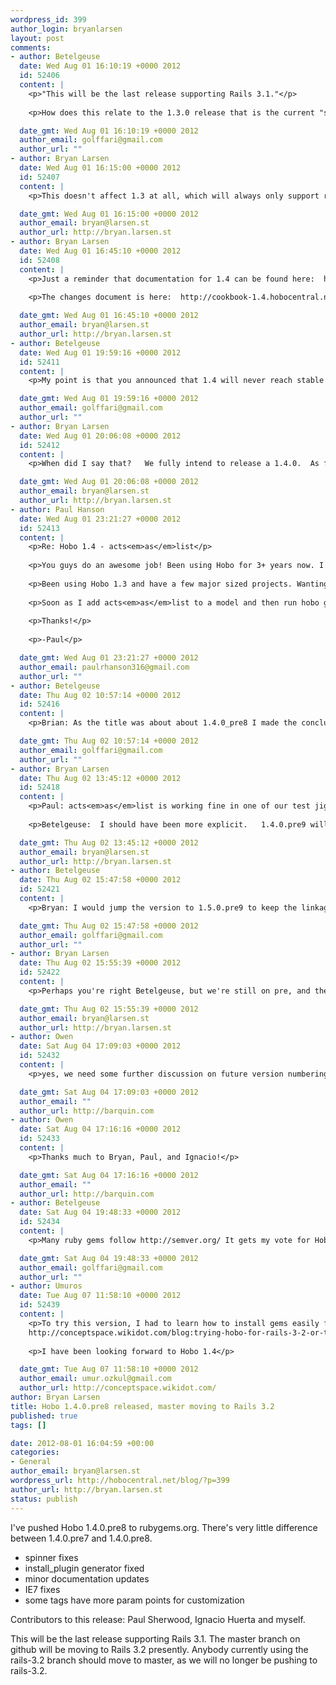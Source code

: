 ```yaml
--- 
wordpress_id: 399
author_login: bryanlarsen
layout: post
comments: 
- author: Betelgeuse
  date: Wed Aug 01 16:10:19 +0000 2012
  id: 52406
  content: |
    <p>"This will be the last release supporting Rails 3.1."</p>
    
    <p>How does this relate to the 1.3.0 release that is the current "stable" version on rubygems?</p>

  date_gmt: Wed Aug 01 16:10:19 +0000 2012
  author_email: golffari@gmail.com
  author_url: ""
- author: Bryan Larsen
  date: Wed Aug 01 16:15:00 +0000 2012
  id: 52407
  content: |
    <p>This doesn't affect 1.3 at all, which will always only support rails 3.0.  I really should package up a 1.3.1 at some point that contains the current state of 1-3-stable branch.   The only major difference between 1.3.0 and 1.3.1 is some bug fixes related to deploying a Hobo app in a non-root context, aka where root_path is not set to "/".</p>

  date_gmt: Wed Aug 01 16:15:00 +0000 2012
  author_email: bryan@larsen.st
  author_url: http://bryan.larsen.st
- author: Bryan Larsen
  date: Wed Aug 01 16:45:10 +0000 2012
  id: 52408
  content: |
    <p>Just a reminder that documentation for 1.4 can be found here:  http://cookbook-1.4.hobocentral.net/</p>
    
    <p>The changes document is here:  http://cookbook-1.4.hobocentral.net/manual/changes14</p>

  date_gmt: Wed Aug 01 16:45:10 +0000 2012
  author_email: bryan@larsen.st
  author_url: http://bryan.larsen.st
- author: Betelgeuse
  date: Wed Aug 01 19:59:16 +0000 2012
  id: 52411
  content: |
    <p>My point is that you announced that 1.4 will never reach stable status which made me think that maybe 1.3 is not supported as well. The uncertainty of releases and support is what ultimately made me abandon Hobo for all new projects.</p>

  date_gmt: Wed Aug 01 19:59:16 +0000 2012
  author_email: golffari@gmail.com
  author_url: ""
- author: Bryan Larsen
  date: Wed Aug 01 20:06:08 +0000 2012
  id: 52412
  content: |
    <p>When did I say that?   We fully intend to release a 1.4.0.  As far as I'm concerned, 1.4.0 is ready for production use -- there are a couple of minor regressions that are the primary reason why 1.4.0 has not yet been released.   https://github.com/tablatom/hobo/blob/master/hobo/TODO-1.4.txt</p>

  date_gmt: Wed Aug 01 20:06:08 +0000 2012
  author_email: bryan@larsen.st
  author_url: http://bryan.larsen.st
- author: Paul Hanson
  date: Wed Aug 01 23:21:27 +0000 2012
  id: 52413
  content: |
    <p>Re: Hobo 1.4 - acts<em>as</em>list</p>
    
    <p>You guys do an awesome job! Been using Hobo for 3+ years now. I'm finally getting good enough to really  make some tracks. Thank you Bryan Larson and the rest of the team that makes this all work!</p>
    
    <p>Been using Hobo 1.3 and have a few major sized projects. Wanting to move to 1.4. I've been porting over, but not getting acts<em>as</em>list to work. I don't every recall doing anything special in 1.3 to make it work. Am I missing something?</p>
    
    <p>Soon as I add acts<em>as</em>list to a model and then run hobo g migration, I get method missing errors. I'm using ruby 1.9.3-p194 and Rails 3.1.7.</p>
    
    <p>Thanks!</p>
    
    <p>-Paul</p>

  date_gmt: Wed Aug 01 23:21:27 +0000 2012
  author_email: paulrhanson316@gmail.com
  author_url: ""
- author: Betelgeuse
  date: Thu Aug 02 10:57:14 +0000 2012
  id: 52416
  content: |
    <p>Brian: As the title was about about 1.4.0_pre8 I made the conclusion that there would be no more 1.4.x versions based on the statement: &ldquo;This will be the last release supporting Rails 3.1.&rdquo;</p>

  date_gmt: Thu Aug 02 10:57:14 +0000 2012
  author_email: golffari@gmail.com
  author_url: ""
- author: Bryan Larsen
  date: Thu Aug 02 13:45:12 +0000 2012
  id: 52418
  content: |
    <p>Paul: acts<em>as</em>list is working fine in one of our test jigs:   see the Hobo 1.4 branch of https://github.com/Hobo/agility-gitorial/tree/hobo-1.4, in the task model.   Post a backtrace to the hobo-users mailing list if you continue to have problems.</p>
    
    <p>Betelgeuse:  I should have been more explicit.   1.4.0.pre9 will support Rails 3.2.</p>

  date_gmt: Thu Aug 02 13:45:12 +0000 2012
  author_email: bryan@larsen.st
  author_url: http://bryan.larsen.st
- author: Betelgeuse
  date: Thu Aug 02 15:47:58 +0000 2012
  id: 52421
  content: |
    <p>Bryan: I would jump the version to 1.5.0.pre9 to keep the linkage between hobo version numbers and rails version numbers more explicit. It should also work better with the version restrictions people keep in their Gemfiles.</p>

  date_gmt: Thu Aug 02 15:47:58 +0000 2012
  author_email: golffari@gmail.com
  author_url: ""
- author: Bryan Larsen
  date: Thu Aug 02 15:55:39 +0000 2012
  id: 52422
  content: |
    <p>Perhaps you're right Betelgeuse, but we're still on pre, and the 3.1 -> 3.2 jump is probably the smallest jump in Rails history ever.</p>

  date_gmt: Thu Aug 02 15:55:39 +0000 2012
  author_email: bryan@larsen.st
  author_url: http://bryan.larsen.st
- author: Owen
  date: Sat Aug 04 17:09:03 +0000 2012
  id: 52432
  content: |
    <p>yes, we need some further discussion on future version numbering, but it is hard to satisfy everyone. : - 0</p>

  date_gmt: Sat Aug 04 17:09:03 +0000 2012
  author_email: ""
  author_url: http://barquin.com
- author: Owen
  date: Sat Aug 04 17:16:16 +0000 2012
  id: 52433
  content: |
    <p>Thanks much to Bryan, Paul, and Ignacio!</p>

  date_gmt: Sat Aug 04 17:16:16 +0000 2012
  author_email: ""
  author_url: http://barquin.com
- author: Betelgeuse
  date: Sat Aug 04 19:48:33 +0000 2012
  id: 52434
  content: |
    <p>Many ruby gems follow http://semver.org/ It gets my vote for Hobo as well.</p>

  date_gmt: Sat Aug 04 19:48:33 +0000 2012
  author_email: golffari@gmail.com
  author_url: ""
- author: Umuros
  date: Tue Aug 07 11:58:10 +0000 2012
  id: 52439
  content: |
    <p>To try this version, I had to learn how to install gems easily from github. Here is the summary:
    http://conceptspace.wikidot.com/blog:trying-hobo-for-rails-3-2-or-trying-an-unreleased-gem-d</p>
    
    <p>I have been looking forward to Hobo 1.4</p>

  date_gmt: Tue Aug 07 11:58:10 +0000 2012
  author_email: umur.ozkul@gmail.com
  author_url: http://conceptspace.wikidot.com/
author: Bryan Larsen
title: Hobo 1.4.0.pre8 released, master moving to Rails 3.2
published: true
tags: []

date: 2012-08-01 16:04:59 +00:00
categories: 
- General
author_email: bryan@larsen.st
wordpress_url: http://hobocentral.net/blog/?p=399
author_url: http://bryan.larsen.st
status: publish
---
```

I've pushed Hobo 1.4.0.pre8 to rubygems.org.  There's very little difference between 1.4.0.pre7 and 1.4.0.pre8.

- spinner fixes
- install_plugin generator fixed
- minor documentation updates
- IE7 fixes
- some tags have more param points for customization

Contributors to this release: Paul Sherwood, Ignacio Huerta and myself.

This will be the last release supporting Rails 3.1.   The master branch on github will be moving to Rails 3.2 presently.    Anybody currently using the rails-3.2 branch should move to master, as we will no longer be pushing to rails-3.2.
